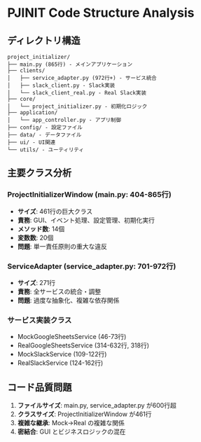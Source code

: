 # PJINIT Code Structure Analysis

## ディレクトリ構造
```
project_initializer/
├── main.py (865行) - メインアプリケーション
├── clients/
│   ├── service_adapter.py (972行+) - サービス統合
│   ├── slack_client.py - Slack実装
│   └── slack_client_real.py - Real Slack実装
├── core/
│   └── project_initializer.py - 初期化ロジック
├── application/
│   └── app_controller.py - アプリ制御
├── config/ - 設定ファイル
├── data/ - データファイル
├── ui/ - UI関連
└── utils/ - ユーティリティ
```

## 主要クラス分析

### ProjectInitializerWindow (main.py: 404-865行)
- **サイズ**: 461行の巨大クラス
- **責務**: GUI、イベント処理、設定管理、初期化実行
- **メソッド数**: 14個
- **変数数**: 20個
- **問題**: 単一責任原則の重大な違反

### ServiceAdapter (service_adapter.py: 701-972行)
- **サイズ**: 271行
- **責務**: 全サービスの統合・調整
- **問題**: 過度な抽象化、複雑な依存関係

### サービス実装クラス
- MockGoogleSheetsService (46-73行)
- RealGoogleSheetsService (314-632行, 318行) 
- MockSlackService (109-122行)
- RealSlackService (124-162行)

## コード品質問題
1. **ファイルサイズ**: main.py, service_adapter.py が600行超
2. **クラスサイズ**: ProjectInitializerWindow が461行
3. **複雑な継承**: Mock→Real の複雑な関係
4. **密結合**: GUI とビジネスロジックの混在